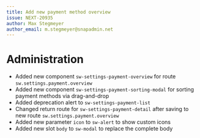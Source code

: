 ```yaml
---
title: Add new payment method overview
issue: NEXT-20935
author: Max Stegmeyer
author_email: m.stegmeyer@snapadmin.net
---
```

# Administration
* Added new component `sw-settings-payment-overview` for route `sw.settings.payment.overview`
* Added new component `sw-settings-payment-sorting-modal` for sorting payment methods via drag-and-drop
* Added deprecation alert to `sw-settings-payment-list`
* Changed return route for `sw-settings-payment-detail` after saving to new route `sw.settings.payment.overview`
* Added new parameter `icon` to `sw-alert` to show custom icons
* Added new slot `body` to `sw-modal` to replace the complete body
